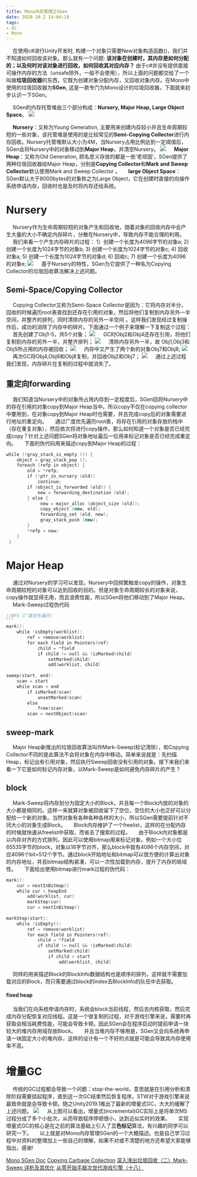 ```yaml
---
title: Mono内存管理之SGen
date: 2020-10-2 14:04:10
tags:
- GC
- Mono
---
```

&emsp; 在使用c#进行Unity开发时, 构建一个对象只需要New对象构造函数()，我们并不知道如何回收该对象。那么就有一个问题: **该对象在创建时，其内存是如何分配的；以及何时对该对象进行回收，如何回收其对应内存？** 由于c#并没有提供直接可操作内存的方法（unsafe除外，一般不会使用），所以上面的问题都交给了一个叫做**垃圾回收器**的东西，它既为创建对象分配内存，又回收对象内存。在Mono中使用的垃圾回收器为**SGen**, 这是一款专门为Mono设计的垃圾回收器，下面就来初步认识一下SGen。
<!-- more -->
&emsp; SGen的内存托管堆由三个部分构成：**Nursery, Major Heap, Large Object Space**。
![](/images/Mono-SGen/1.png)

&emsp; **Nursery**：又称为Young Generation, 主要用来创建内存较小并且生命周期较短的一些对象，该托管堆是使用的是比较常见的**Semi-Copying Collector**进行内存回收。Nursery托管堆默认大小为4M，当Nursery占用比例达到一定阈值后， SGen会将Nursery中的对象移动到**Major Heap**，并清空Nursery。
![](/images/Mono-SGen/2.png)
&emsp; **Major Heap**：又称为Old Generation, 顾名思义存放的都是一些‘老顽固’，SGen提供了两种垃圾回收器给Major Heap，分别是**Copying Collector**和**Mark and Sweep Collector**默认使用Mark and Sweep Collector 。
&emsp; **large Object Space**： SGen默认大于8000bytes的对象称之为Large Object，它在创建时直接的向操作系统申请内存，回收时也是及时将内存还给系统。
# Nursery
&emsp; Nursery作为生命周期较短的对象产生和回收地，随着对象的回收内存中会产生大量的大小不确定内存碎片，分散在Nursery中，导致内存不能合理的利用。
&emsp; 我们来看一个产生内存碎片的过程：
1）创建一个长度为4096字节的对象a;
2) 创建一个长度为1024字节的对象b;
3) 创建一个长度为1024字节的对象c;
4) 回收对象a;
5) 创建一个长度为1024字节的对象d;
6) 回收c;
7) 创建一个长度为4096的对象e;
![](/images/Mono-SGen/3.png)
&emsp; 基于Nursery的特性，SGen为它提供了一种名为Copying Collector的垃圾回收算法解决上述问题。
## Semi-Space/Copying Collector
&emsp; Copying  Collector又称为Semi-Space Collector是因为：它将内存对半分，回收的时候遍历root表查找到还存在引用的对象，然后将他们复制到内存另外一半空间，并整齐的排列，同时清除内存的另外一半空间 。这样我们发现经过复制操作后，成功的消除了内存中的碎片。下面通过一个例子来理解一下复制这个过程：
&emsp; 首先创建了Obj1-5，共5个对象；
![](/images/Mono-SGen/4.png)
&emsp; GC时Obj2和Obj4还存在引用，将他们复制到内存的另外一半，并整齐排列；
![](/images/Mono-SGen/5.png)
&emsp; 清除内存另外一半，故 Obj1,Obj3和Obj5所占用的内存被回收；
![](/images/Mono-SGen/6.png)
&emsp; 内存中又产生了两个新的对象Obj7和Obj8;
![](/images/Mono-SGen/7.png)
&emsp; 再次GC将Obj4,Obj6和Obj8复制，并回收Obj2和Obj7；
![](/images/Mono-SGen/8.png)
&emsp; 通过上述过程我们发现，内存碎片在复制的过程中就消失了。

## 重定向forwarding
&emsp; 我们知道当Nursery中的对象所占用内存到一定程度后，SGen回将Nursery中的存在引用的对象copy到Major Heap当中。所以copy不仅在copying collector中要用到，在对象copy到Major Heap时也需要，并且完成copy后的对象需要进行地址的重定向。
&emsp; 通过广度优先遍历root表，将存在引用的对象存放的栈中（存在重复对象），然后依次将进行copy操作，那么如何知道一个对象是否已经完成copy？针对上述问题SGen将对象地址最后一位用来标记对象是否已经完成重定向。
&emsp; 下面的伪代码用来描述copy到Major Heap的过程：
````c++
while (!gray_stack_is_empty ()) {
    object = gray_stack_pop ();
    foreach (refp in object) {
        old = *refp;
        if (!ptr_in_nursery (old))
            continue;
        if (object_is_forwarded (old)) {
            new = forwarding_destination (old);
        } else {
             new = major_alloc (object_size (old));
             copy_object (new, old);
             forwarding_set (old, new);
             gray_stack_push (new);
        }
        *refp = new;
    }
 }
````

# Major Heap
&emsp; 通过对Nursery的学习可以发现，Nursery中回频繁触发copy的操作，对象生命周期较短的对象可以达到回收的目的。但是对象生命周期较长的对象来说，copy操作就显得无用，而且浪费性能，所以SGen将他们移动到了Major Heap。
&emsp; Mark-Sweep过程伪代码
````c++
//BFS（广度优先遍历）
```
mark():
    while !isEmpty(worklist):
        ref = remove(worklist)
        for each field in Pointers(ref)  
            child = *field
            if child != null && !isMarked(child)
                setMarked(child)
                add(worklist, child)
                
sweep(start, end):
    scan = start
    while scan < end
        if isMarked(scan)
            unsetMarked(scan)
        else
            free(scan)
        scan = nextObject(scan)
````
## sweep-mark
&emsp; Major Heap新推出的垃圾回收算法叫作Mark-Sweep(标记清除），和Copying Collector不同的是此算法不会将对象在内存中移动。简单来说就是：先扫描Heap，标记出有引用对象，然后执行Sweep回收没有引用的对象。接下来我们来看一下它是如何标记内存对象，以Mark-Sweep是如何避免内存碎片的产生？
## block
&emsp; Mark-Sweep将内存划分为固定大小的Block，并且每一个Block内放的对象的大小都是相同的。这样一来就算对象被回收留下了空位，空位的大小也正好可以分配给一个新的对象。当然对象有各种各种各样的大小，所以SGen需要提前针对不同大小的对象生成Block。
&emsp; Block内存维护了一个freelist，这样的在分配内存的时候就快速从freelist中获取，而省去了搜索的过程。
&emsp; 由于Block内对象都是以内存对齐的方式排列，因此可以使用bitmap用来标记对象。例如一个大小位65535字节的block，对象以16字节对齐，那么block中就有4096个内存空间，对应4096个bit=512个字节。通过block开始地址和bitmap可以很方便的计算出对象的内存地址，并且bitmap结构紧凑，可以一次性加载到内存，提升了内存的局域性。
&emsp; 下面给出使用bitmap进行mark过程的伪代码：
````c++
mark():
    cur = nextInBitmap()
    while cur < heapEnd
        add(worklist, cur)
        markStep(cur)
        cur = nextInBitmap()
      
markStep(start):
    while !isEmpty():
        ref = remove(worklist)
        for each field in Pointers(ref):
            child = *field
            if child != null && !isMarked(child)
                setMarked(child)
                if child > start 
                    add(worklist, child)
````
&emsp; 同样的用来描述Block的BlockInfo数据结构也是顺序的排列，这样就不需要加载对应的Block，而只需要通过block的index去BlockInfo的队伍中去获取。
#### fixed heap
&emsp; 当我们在向系统申请内存时，系统会block当前线程，然后去内核获取，然后完成内存分配恢复对应线程。这是一个很复制的过程，对于游戏引擎来说，需要时再获取会相当耗费性能，可能会导致卡顿。因此SGen会在程序启动时提前申请一块较大的堆内存用域存放Block。
&emsp; 并且当堆内存不够用是，SGen又会向系统再申请一块固定大小的堆内存，这样的设计有一个不好的点就是可能会导致其内存使用率不高。
# 增量GC
&emsp; 传统的GC过程都会导致一个问题：stop-the-world，意思就是在引用分析和清除阶段需要挂起程序，直到这一次GC结束然后恢复程序。STW对于游戏引擎来说最致命就是会导致卡顿。随之Unity2019.1推出了最新的增量式GC，大大的缓解了上述问题。
![](/images/Mono-SGen/10.png)
&emsp; 从上图可以看出，增量式(incremental)GC实际上是将单次MS过程分成了多个小批次，从而导致程序停顿很小，达到近似实时的效果。
&emsp; 实现增量式GC的核心是在之前的算法基础上引入了**三色标记**算法，有兴趣的同学可以研究一下。
&emsp; 以上就是对Mono内存管理SGen的一个大概描述。也是自己学习过程中对资料的整理加上一些自己的理解，如果不对或不清楚的地方还希望大家能够指出，感谢!
  
    
      
       
       
       
[Mono SGen Doc](https://www.mono-project.com/docs/advanced/garbage-collector/sgen/)
[Copying Carbage Collection](http://www.cs.cornell.edu/courses/cs312/2003fa/lectures/sec24.htm)
[深入浅出垃圾回收（二）Mark-Sweep 详析及其优化](https://liujiacai.net/blog/2018/07/08/mark-sweep/)
[从零开始手敲次世代游戏引擎（十八）](https://zhuanlan.zhihu.com/p/29023579)